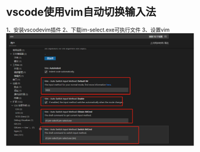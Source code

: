 # vscode使用vim自动切换输入法
1、安装vscodevim插件
2、下载im-select.exe可执行文件
3、设置vim
![](vx_images/1710724211063.png)